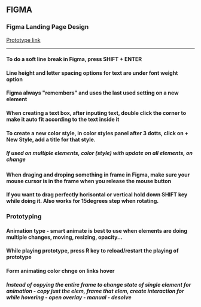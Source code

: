 ## FIGMA
### Figma Landing Page Design

[Prototype link](https://www.figma.com/file/AwbLG595rN6jtJPfnC1gBz/Figma-Landing-Page-Design?node-id=0%3A1 "Figma Landing Page Design")

___

#### To do a soft line break in Figma, press SHIFT + ENTER

#### Line height and letter spacing options for text are under font weight option

#### Figma always "remembers" and uses the last used setting on a new element

#### When creating a text box, after inputing text, double click the corner to make it auto fit according to the text inside it

#### To create a new color style, in color styles panel after 3 dotts, click on + New Style, add a title for that style. 
##### If used on multiple elements, color (style) with update on all elements, on change

#### When draging and droping something in frame in Figma, make sure your mouse cursor is in the frame when you release the mouse button

#### If you want to drag perfectly horisontal or vertical hold down SHIFT key while doing it. Also works for 15degrees step when rotating.

### Prototyping 

#### Animation type - smart animate is best to use when elements are doing multiple changes, moving, resizing, opacity...

#### While playing prototype, press R key to reload/restart the playing of prototype

#### Form animating color chnge on links hover
##### Instead of copying the entire frame to change state of single element for animation - copy just the elem, frame that elem, create interaction for while hovering - open overlay - manual - desolve

#### 